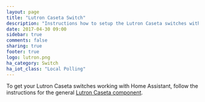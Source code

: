 ```yaml
---
layout: page
title: "Lutron Caseta Switch"
description: "Instructions how to setup the Lutron Caseta switches within Home Assistant."
date: 2017-04-30 09:00
sidebar: true
comments: false
sharing: true
footer: true
logo: lutron.png
ha_category: Switch
ha_iot_class: "Local Polling"
---
```


To get your Lutron Caseta switches working with Home Assistant, follow the instructions for the general [Lutron Caseta component](/components/lutron_caseta/).
